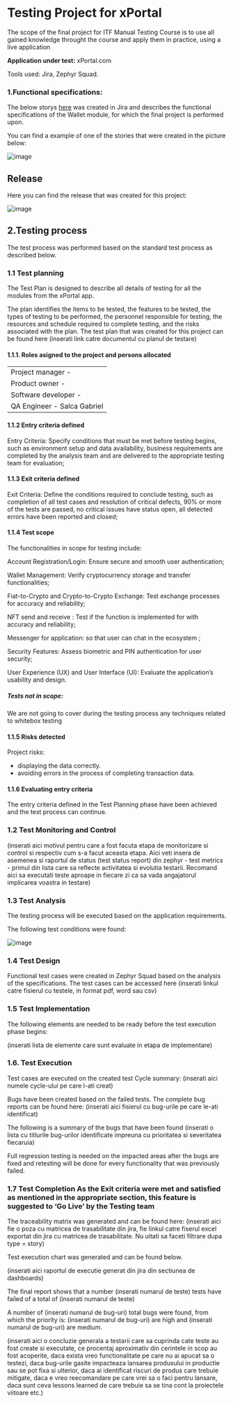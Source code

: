 # Testing Project for xPortal
The scope of the final project for ITF Manual Testing Course is to use all gained knowledge throught the course and apply them in practice, using a live application

**Application under test:** xPortal.com

Tools used: Jira, Zephyr Squad.

### 1.Functional specifications:
The below storys [here](https://github.com/Gabi-git-email/ITF-ST3_Gabi/blob/main/Jira_stories.doc) was created in Jira and describes the functional specifications of the Wallet module, for which the final project is performed upon.

You can find a example of one of the stories that were created in the picture below:

![image](https://github.com/Gabi-git-email/ITF-ST3_Gabi/assets/174444760/51fbc529-57d2-477f-8f9d-1c46d1dda648)


## Release

Here you can find the release that was created for this project:

![image](https://github.com/Gabi-git-email/ITF-ST3_Gabi/assets/174444760/f3f5619b-46df-4637-8a0b-7e98fce5ddbc)


## 2.Testing process
The test process was performed based on the standard test process as described below.

### 1.1 Test planning
The Test Plan is designed to describe all details of testing for all the modules from the xPortal app.

The plan identifies the items to be tested, the features to be tested, the types of testing to be performed, the personnel responsible for testing, the resources and schedule required to complete testing, and the risks associated with the plan. The test plan that was created for this project can be found here (inserati link catre documentul cu planul de testare)

#### 1.1.1. Roles asigned to the project and persons allocated
<table>
<tr><td>Project manager -</td></tr> 
<tr><td>Product owner   -</td></tr>
<tr><td>Software developer -</td></tr>
<tr><td>QA Engineer - Salca Gabriel</td></tr>
</table>

#### 1.1.2 Entry criteria defined
Entry Criteria: Specify conditions that must be met before testing begins, such as environment setup and data availability, business requirements are completed by the analysis team and are delivered to the appropriate testing team for evaluation;

#### 1.1.3 Exit criteria defined
Exit Criteria: Define the conditions required to conclude testing, such as completion of all test cases and resolution of critical defects, 90%  or more of the tests are passed, no critical issues have status open, all detected errors have been reported and closed;

#### 1.1.4 Test scope
The functionalities in scope for testing include:

Account Registration/Login: Ensure secure and smooth user authentication;

Wallet Management: Verify cryptocurrency storage and transfer 
functionalities;

Fiat-to-Crypto and Crypto-to-Crypto Exchange: Test exchange processes for accuracy and reliability;

NFT send and receive : Test if the function is implemented for with accuracy and reliability;

Messenger for application: so that user can chat in the ecosystem ;

Security Features: Assess biometric and PIN authentication for user security;

User Experience (UX) and User Interface (UI): Evaluate the application’s usability and design.


##### Tests not in scope:

We are not going to cover during the testing process any techniques related to whitebox testing

#### 1.1.5 Risks detected
Project risks:
- displaying the data correctly.
- avoiding errors in the process of completing transaction data.

#### 1.1.6 Evaluating entry criteria
The entry criteria defined in the Test Planning phase have been achieved and the test process can continue.

### 1.2 Test Monitoring and Control
(inserati aici motivul pentru care a fost facuta etapa de monitorizare si control si respectiv cum s-a facut aceasta etapa. Aici veti insera de asemenea si raportul de status (test status report) din zephyr - test metrics - primul din lista care sa reflecte activitatea si evolutia testarii. Recomand aici sa executati teste aproape in fiecare zi ca sa vada angajatorul implicarea voastra in testare)

### 1.3 Test Analysis
The testing process will be executed based on the application requirements. 

The following test conditions were found:

![image](https://github.com/user-attachments/assets/7652bdfb-046d-4917-a1d0-9231b3de8cf6)


### 1.4 Test Design
Functional test cases were created in Zephyr Squad based on the analysis of the specifications. The test cases can be accessed here (inserati linkul catre fisierul cu testele, in format pdf, word sau csv)

### 1.5 Test Implementation
The following elements are needed to be ready before the test execution phase begins:

(inserati lista de elemente care sunt evaluate in etapa de implementare)

### 1.6. Test Execution
Test cases are executed on the created test Cycle summary: (inserati aici numele cycle-ului pe care l-ati creat)

Bugs have been created based on the failed tests. The complete bug reports can be found here: (inserati aici fisierul cu bug-urile pe care le-ati identificat)

The following is a summary of the bugs that have been found (inserati o lista cu titlurile bug-urilor identificate impreuna cu prioritatea si severitatea fiecaruia)

Full regression testing is needed on the impacted areas after the bugs are fixed and retesting will be done for every functionality that was previously failed.

### 1.7 Test Completion As the Exit criteria were met and satisfied as mentioned in the appropriate section, this feature is suggested to ‘Go Live’ by the Testing team

The traceability matrix was generated and can be found here: (inserati aici fie o poza cu matricea de trasabilitate din jira, fie linkul catre fiserul excel exportat din jira cu matricea de trasabilitate. Nu uitati sa faceti filtrare dupa type = story)

Test execution chart was generated and can be found below.

(inserati aici raportul de executie generat din jira din sectiunea de dashboards)

The final report shows that a number (inserati numarul de teste) tests have failed of a total of (inserati numarul de teste)

A number of (inserati numarul de bug-uri) total bugs were found, from which the priority is: (inserati numarul de bug-uri) are high and (inserati numarul de bug-uri) are medium.

(inserati aici o concluzie generala a testarii care sa cuprinda cate teste au fost create si executate, ce procentaj aproximativ din cerintele in scop au fost acoperite, daca exista vreo functionalitate pe care nu ai apucat sa o testezi, daca bug-urile gasite impacteaza lansarea produsului in productie sau se pot fixa si ulterior, daca ai identificat riscuri de produs care trebuie mitigate, daca e vreo reecomandare pe care vrei sa o faci pentru lansare, daca sunt ceva lessons learned de care trebuie sa se tina cont la proiectele viitoare etc.)
